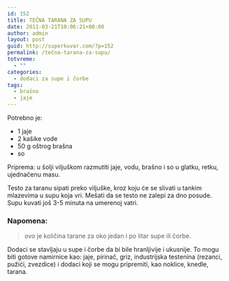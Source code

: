 ```yaml
---
id: 152
title: TEČNA TARANA ZA SUPU
date: 2011-03-21T10:06:21+00:00
author: admin
layout: post
guid: http://superkuvar.com/?p=152
permalink: /tečna-tarana-za-supu/
totvreme:
  - ""
categories:
  - dodaci za supe i čorbe
tags:
  - brašno
  - jaje
---
```

Potrebno je:

  * 1 jaje
  * 2 kašike vode
  * 50 g oštrog brašna
  * so

Priprema: u šolji viljuškom razmutiti jaje, vodu, brašno i so u glatku, retku, ujednačenu masu.

Testo za taranu sipati preko viljuške, kroz koju će se slivati u tankim mlazevima u supu koja vri. Mešati da se testo ne zalepi za dno posude. Supu kuvati još 3-5 minuta na umerenoj vatri.

### Napomena:
> ovo je količina tarane za oko jedan i po litar supe ili čorbe.

Dodaci se stavljaju u supe i čorbe da bi bile hranljivije i ukusnije. To mogu biti gotove namirnice kao: jaje, pirinač, griz, industrijska testenina (rezanci, pužići, zvezdice) i dodaci koji se mogu pripremiti, kao noklice, knedle, tarana.

&nbsp;